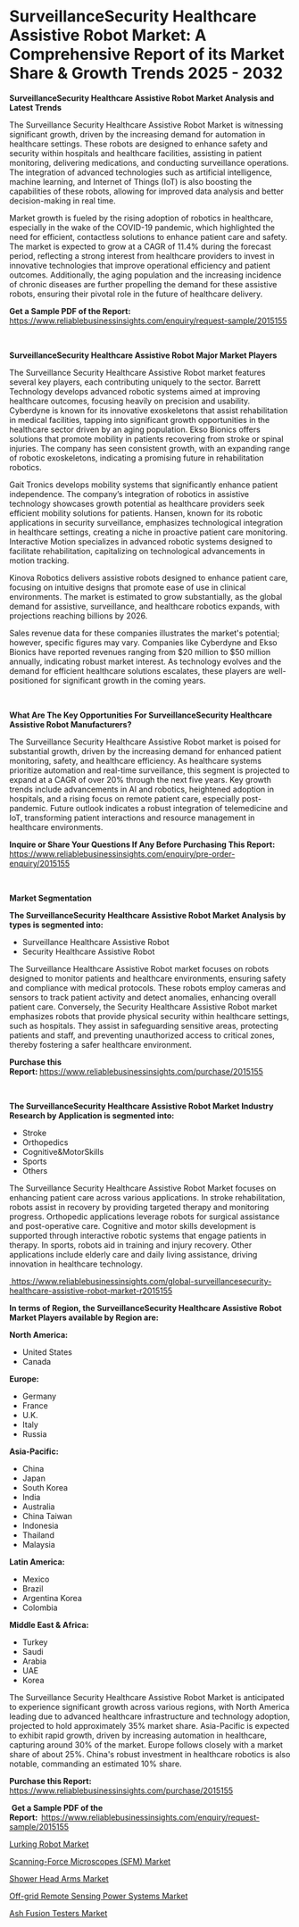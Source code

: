 <p><h1>SurveillanceSecurity Healthcare Assistive Robot Market: A Comprehensive Report of its Market Share & Growth Trends 2025 - 2032</h1></p><p><strong>SurveillanceSecurity Healthcare Assistive Robot Market Analysis and Latest Trends</strong></p>
<p><p>The Surveillance Security Healthcare Assistive Robot Market is witnessing significant growth, driven by the increasing demand for automation in healthcare settings. These robots are designed to enhance safety and security within hospitals and healthcare facilities, assisting in patient monitoring, delivering medications, and conducting surveillance operations. The integration of advanced technologies such as artificial intelligence, machine learning, and Internet of Things (IoT) is also boosting the capabilities of these robots, allowing for improved data analysis and better decision-making in real time.</p><p>Market growth is fueled by the rising adoption of robotics in healthcare, especially in the wake of the COVID-19 pandemic, which highlighted the need for efficient, contactless solutions to enhance patient care and safety. The market is expected to grow at a CAGR of 11.4% during the forecast period, reflecting a strong interest from healthcare providers to invest in innovative technologies that improve operational efficiency and patient outcomes. Additionally, the aging population and the increasing incidence of chronic diseases are further propelling the demand for these assistive robots, ensuring their pivotal role in the future of healthcare delivery.</p></p>
<p><strong>Get a Sample PDF of the Report:&nbsp;</strong> <a href="https://www.reliablebusinessinsights.com/enquiry/request-sample/2015155?utm_campaign=3568&utm_medium=2&utm_source=Github&utm_content=ia&utm_term=29032025&utm_id=surveillancesecurity-healthcare-assistive-robot">https://www.reliablebusinessinsights.com/enquiry/request-sample/2015155</a></p>
<p>&nbsp;</p>
<p><strong>SurveillanceSecurity Healthcare Assistive Robot Major Market Players</strong></p>
<p><p>The Surveillance Security Healthcare Assistive Robot market features several key players, each contributing uniquely to the sector. Barrett Technology develops advanced robotic systems aimed at improving healthcare outcomes, focusing heavily on precision and usability. Cyberdyne is known for its innovative exoskeletons that assist rehabilitation in medical facilities, tapping into significant growth opportunities in the healthcare sector driven by an aging population. Ekso Bionics offers solutions that promote mobility in patients recovering from stroke or spinal injuries. The company has seen consistent growth, with an expanding range of robotic exoskeletons, indicating a promising future in rehabilitation robotics.</p><p>Gait Tronics develops mobility systems that significantly enhance patient independence. The company’s integration of robotics in assistive technology showcases growth potential as healthcare providers seek efficient mobility solutions for patients. Hansen, known for its robotic applications in security surveillance, emphasizes technological integration in healthcare settings, creating a niche in proactive patient care monitoring. Interactive Motion specializes in advanced robotic systems designed to facilitate rehabilitation, capitalizing on technological advancements in motion tracking.</p><p>Kinova Robotics delivers assistive robots designed to enhance patient care, focusing on intuitive designs that promote ease of use in clinical environments. The market is estimated to grow substantially, as the global demand for assistive, surveillance, and healthcare robotics expands, with projections reaching billions by 2026.</p><p>Sales revenue data for these companies illustrates the market's potential; however, specific figures may vary. Companies like Cyberdyne and Ekso Bionics have reported revenues ranging from $20 million to $50 million annually, indicating robust market interest. As technology evolves and the demand for efficient healthcare solutions escalates, these players are well-positioned for significant growth in the coming years.</p></p>
<p>&nbsp;</p>
<p><strong>What Are The Key Opportunities For SurveillanceSecurity Healthcare Assistive Robot Manufacturers?</strong></p>
<p><p>The Surveillance Security Healthcare Assistive Robot market is poised for substantial growth, driven by the increasing demand for enhanced patient monitoring, safety, and healthcare efficiency. As healthcare systems prioritize automation and real-time surveillance, this segment is projected to expand at a CAGR of over 20% through the next five years. Key growth trends include advancements in AI and robotics, heightened adoption in hospitals, and a rising focus on remote patient care, especially post-pandemic. Future outlook indicates a robust integration of telemedicine and IoT, transforming patient interactions and resource management in healthcare environments.</p></p>
<p><strong>Inquire or Share Your Questions If Any Before Purchasing This Report:</strong> <a href="https://www.reliablebusinessinsights.com/enquiry/pre-order-enquiry/2015155?utm_campaign=3568&utm_medium=2&utm_source=Github&utm_content=ia&utm_term=29032025&utm_id=surveillancesecurity-healthcare-assistive-robot">https://www.reliablebusinessinsights.com/enquiry/pre-order-enquiry/2015155</a></p>
<p>&nbsp;</p>
<p><strong>Market Segmentation</strong></p>
<p><strong>The SurveillanceSecurity Healthcare Assistive Robot Market Analysis by types is segmented into:</strong></p>
<p><ul><li>Surveillance Healthcare Assistive Robot</li><li>Security Healthcare Assistive Robot</li></ul></p>
<p><p>The Surveillance Healthcare Assistive Robot market focuses on robots designed to monitor patients and healthcare environments, ensuring safety and compliance with medical protocols. These robots employ cameras and sensors to track patient activity and detect anomalies, enhancing overall patient care. Conversely, the Security Healthcare Assistive Robot market emphasizes robots that provide physical security within healthcare settings, such as hospitals. They assist in safeguarding sensitive areas, protecting patients and staff, and preventing unauthorized access to critical zones, thereby fostering a safer healthcare environment.</p></p>
<p><strong>Purchase this Report:&nbsp;</strong><a href="https://www.reliablebusinessinsights.com/purchase/2015155?utm_campaign=3568&utm_medium=2&utm_source=Github&utm_content=ia&utm_term=29032025&utm_id=surveillancesecurity-healthcare-assistive-robot">https://www.reliablebusinessinsights.com/purchase/2015155</a></p>
<p>&nbsp;</p>
<p><strong>The SurveillanceSecurity Healthcare Assistive Robot Market Industry Research by Application is segmented into:</strong></p>
<p><ul><li>Stroke</li><li>Orthopedics</li><li>Cognitive&MotorSkills</li><li>Sports</li><li>Others</li></ul></p>
<p><p>The Surveillance Security Healthcare Assistive Robot Market focuses on enhancing patient care across various applications. In stroke rehabilitation, robots assist in recovery by providing targeted therapy and monitoring progress. Orthopedic applications leverage robots for surgical assistance and post-operative care. Cognitive and motor skills development is supported through interactive robotic systems that engage patients in therapy. In sports, robots aid in training and injury recovery. Other applications include elderly care and daily living assistance, driving innovation in healthcare technology.</p></p>
<p><a href="https://www.reliablebusinessinsights.com/global-surveillancesecurity-healthcare-assistive-robot-market-r2015155?utm_campaign=3568&utm_medium=2&utm_source=Github&utm_content=ia&utm_term=29032025&utm_id=surveillancesecurity-healthcare-assistive-robot">&nbsp;https://www.reliablebusinessinsights.com/global-surveillancesecurity-healthcare-assistive-robot-market-r2015155</a></p>
<p><strong>In terms of Region, the SurveillanceSecurity Healthcare Assistive Robot Market Players available by Region are:</strong></p>
<p>
    <p> <strong> North America: </strong>
        <ul>
            <li>United States</li>
            <li>Canada</li>
        </ul>
        </p> 
    <p> <strong> Europe: </strong>
        <ul>
            <li>Germany</li>
            <li>France</li>
            <li>U.K.</li>
            <li>Italy</li>
            <li>Russia</li>
        </ul>
        </p> 
    <p> <strong> Asia-Pacific: </strong>
        <ul>
            <li>China</li>
            <li>Japan</li>
            <li>South Korea</li>
            <li>India</li>
            <li>Australia</li>
            <li>China Taiwan</li>
            <li>Indonesia</li>
            <li>Thailand</li>
            <li>Malaysia</li>
        </ul>
        </p> 
    <p> <strong> Latin America: </strong>
        <ul>
            <li>Mexico</li>
            <li>Brazil</li>
            <li>Argentina Korea</li>
            <li>Colombia</li>
        </ul>
        </p> 
    <p> <strong> Middle East & Africa: </strong>
        <ul>
            <li>Turkey</li>
            <li>Saudi</li>
            <li>Arabia</li>
            <li>UAE</li>
            <li>Korea</li>
        </ul>
    </p>
    </p>
<p><p>The Surveillance Security Healthcare Assistive Robot Market is anticipated to experience significant growth across various regions, with North America leading due to advanced healthcare infrastructure and technology adoption, projected to hold approximately 35% market share. Asia-Pacific is expected to exhibit rapid growth, driven by increasing automation in healthcare, capturing around 30% of the market. Europe follows closely with a market share of about 25%. China's robust investment in healthcare robotics is also notable, commanding an estimated 10% share.</p></p>
<p><strong>Purchase this Report: </strong><a href="https://www.reliablebusinessinsights.com/purchase/2015155?utm_campaign=3568&utm_medium=2&utm_source=Github&utm_content=ia&utm_term=29032025&utm_id=surveillancesecurity-healthcare-assistive-robot">https://www.reliablebusinessinsights.com/purchase/2015155</a></p>
<p>&nbsp;<strong>Get a Sample PDF of the Report:&nbsp;&nbsp;</strong><a href="https://www.reliablebusinessinsights.com/enquiry/request-sample/2015155?utm_campaign=3568&utm_medium=2&utm_source=Github&utm_content=ia&utm_term=29032025&utm_id=surveillancesecurity-healthcare-assistive-robot">https://www.reliablebusinessinsights.com/enquiry/request-sample/2015155</a></p>
<p><strong></strong></p>
<p><p><a href="https://www.linkedin.com/pulse/in-depth-lurking-robot-market-research-comprehensive-insights-oykjf?utm_campaign=3568&utm_medium=2&utm_source=Github&utm_content=ia&utm_term=29032025&utm_id=surveillancesecurity-healthcare-assistive-robot">Lurking Robot Market</a></p><p><a href="https://www.linkedin.com/pulse/market-insights-scanning-force-microscopes-sfmmarket-trends-lrx7f?utm_campaign=3568&utm_medium=2&utm_source=Github&utm_content=ia&utm_term=29032025&utm_id=surveillancesecurity-healthcare-assistive-robot">Scanning-Force Microscopes (SFM) Market</a></p><p><a href="https://www.linkedin.com/pulse/assessment-shower-head-arms-market-scope-markets-size-revenue-mjcnf?utm_campaign=3568&utm_medium=2&utm_source=Github&utm_content=ia&utm_term=29032025&utm_id=surveillancesecurity-healthcare-assistive-robot">Shower Head Arms Market</a></p><p><a href="https://www.linkedin.com/pulse/stakeholders-can-gain-insights-off-grid-remote-sensing-power-yhx7f?utm_campaign=3568&utm_medium=2&utm_source=Github&utm_content=ia&utm_term=29032025&utm_id=surveillancesecurity-healthcare-assistive-robot">Off-grid Remote Sensing Power Systems Market</a></p><p><a href="https://www.linkedin.com/pulse/ash-fusion-testers-market-size-growth-industry-analysis-segmentation-vbugf?utm_campaign=3568&utm_medium=2&utm_source=Github&utm_content=ia&utm_term=29032025&utm_id=surveillancesecurity-healthcare-assistive-robot">Ash Fusion Testers Market</a></p></p>